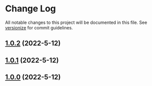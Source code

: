 # Change Log

All notable changes to this project will be documented in this file. See [versionize](https://github.com/versionize/versionize) for commit guidelines.

<a name="1.0.2"></a>
## [1.0.2](https://www.github.com/Nilgon/Nilgon.Net.Condition/releases/tag/v1.0.2) (2022-5-12)

<a name="1.0.1"></a>
## [1.0.1](https://www.github.com/Nilgon/Nilgon.Net.Condition/releases/tag/v1.0.1) (2022-5-12)

<a name="1.0.0"></a>
## [1.0.0](https://www.github.com/Nilgon/Nilgon.Net.Condition/releases/tag/v1.0.0) (2022-5-12)


